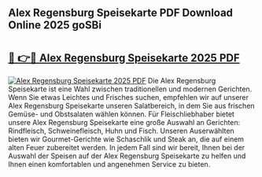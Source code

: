 ## Alex Regensburg Speisekarte PDF Download Online 2025 goSBi

# <h2><a href="http://gc9bkok.nevu.top/?p=Alex+Regensburg+Speisekarte">🔗 👉🔴 Alex Regensburg Speisekarte 2025 PDF</a></h2>

[![Alex Regensburg Speisekarte 2025 PDF](https://i.imgur.com/dBaPXMq.png)](http://gc9bkok.nevu.top/?p=Alex+Regensburg+Speisekarte)
Die Alex Regensburg Speisekarte ist eine Wahl zwischen traditionellen und modernen Gerichten. Wenn Sie etwas Leichtes und Frisches suchen, empfehlen wir auf unserer Alex Regensburg Speisekarte unseren Salatbereich, in dem Sie aus frischen Gemüse- und Obstsalaten wählen können. Für Fleischliebhaber bietet unsere Alex Regensburg Speisekarte eine große Auswahl an Gerichten: Rindfleisch, Schweinefleisch, Huhn und Fisch. Unseren Auserwählten bieten wir Gourmet-Gerichte wie Schaschlik und Steak an, die auf einem alten Feuer zubereitet werden. In jedem Fall sind wir bereit, Ihnen bei der Auswahl der Speisen auf der Alex Regensburg Speisekarte zu helfen und Ihnen einen komfortablen und angenehmen Service zu bieten.

